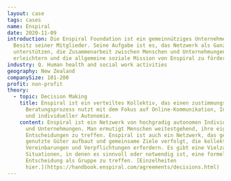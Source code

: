 ```yaml
---
layout: case
tags: cases
name: Enspiral
date: 2020-11-09
introduction: Die Enspiral Foundation ist ein gemeinnütziges Unternehmen im
  Besitz seiner Mitglieder. Seine Aufgabe ist es, das Netzwerk als Ganzes zu
  unterstützen, die Zusammenarbeit zwischen Menschen und Unternehmungen zu
  erleichtern und die allgemeine soziale Mission von Enspiral zu fördern.
industry: Q. Human health and social work activities
geography: New Zealand
companySize: 101-200
profit: non-profit
theory:
  - topic: Decision Making
    title: Enspiral ist ein verteiltes Kollektiv, das einen zustimmungsbasierten
      Beratungsprozess nutzt mit dem Fokus auf Online-Kommunikation, Inklusion
      und individueller Autonomie.
    content: Enspiral ist ein Netzwerk von hochgradig autonomen Individuen, Teams
      und Unternehmungen. Man ermutigt Menschen weitestgehend, ihre eigenen
      Entscheidungen zu treffen. Enspiral ist auch ein Netzwerk, das gemeinsam
      genutzte Güter aufbaut und gemeinsame Ziele verfolgt, die kollektive
      Vereinbarungen und Verpflichtungen erfordern. Es gibt eine Vielzahl an
      Situationen, in denen es sinnvoll oder notwendig ist, eine formelle
      Entscheidung als Gruppe zu treffen. [Einzelheiten
      hier.](https://handbook.enspiral.com/agreements/decisions.html)
---
```

